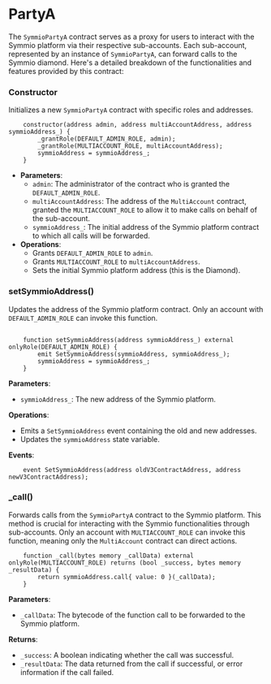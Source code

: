 # PartyA

The `SymmioPartyA` contract serves as a proxy for users to interact with the Symmio platform via their respective sub-accounts. Each sub-account, represented by an instance of `SymmioPartyA`, can forward calls to the Symmio diamond. Here's a detailed breakdown of the functionalities and features provided by this contract:

### **Constructor**

Initializes a new `SymmioPartyA` contract with specific roles and addresses.

```solidity
    constructor(address admin, address multiAccountAddress, address symmioAddress_) {
        _grantRole(DEFAULT_ADMIN_ROLE, admin);
        _grantRole(MULTIACCOUNT_ROLE, multiAccountAddress);
        symmioAddress = symmioAddress_;
    }
```

* **Parameters**:
  * `admin`: The administrator of the contract who is granted the `DEFAULT_ADMIN_ROLE`.
  * `multiAccountAddress`: The address of the `MultiAccount` contract, granted the `MULTIACCOUNT_ROLE` to allow it to make calls on behalf of the sub-account.
  * `symmioAddress_`: The initial address of the Symmio platform contract to which all calls will be forwarded.
* **Operations**:
  * Grants `DEFAULT_ADMIN_ROLE` to `admin`.
  * Grants `MULTIACCOUNT_ROLE` to `multiAccountAddress`.
  * Sets the initial Symmio platform address (this is the Diamond).

### **setSymmioAddress()**

Updates the address of the Symmio platform contract. Only an account with `DEFAULT_ADMIN_ROLE` can invoke this function.

```solidity

    function setSymmioAddress(address symmioAddress_) external onlyRole(DEFAULT_ADMIN_ROLE) {
        emit SetSymmioAddress(symmioAddress, symmioAddress_);
        symmioAddress = symmioAddress_;
    }
```

**Parameters**:

* `symmioAddress_`: The new address of the Symmio platform.

**Operations**:

* Emits a `SetSymmioAddress` event containing the old and new addresses.
* Updates the `symmioAddress` state variable.

**Events**:

```solidity
    event SetSymmioAddress(address oldV3ContractAddress, address newV3ContractAddress);
```

### **\_call()**

Forwards calls from the `SymmioPartyA` contract to the Symmio platform. This method is crucial for interacting with the Symmio functionalities through sub-accounts. Only an account with `MULTIACCOUNT_ROLE` can invoke this function, meaning only the `MultiAccount` contract can direct actions.

```solidity
    function _call(bytes memory _callData) external onlyRole(MULTIACCOUNT_ROLE) returns (bool _success, bytes memory _resultData) {
        return symmioAddress.call{ value: 0 }(_callData);
    }
```

**Parameters**:

* `_callData`: The bytecode of the function call to be forwarded to the Symmio platform.

**Returns**:

* `_success`: A boolean indicating whether the call was successful.
* `_resultData`: The data returned from the call if successful, or error information if the call failed.
